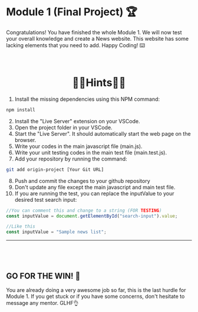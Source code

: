 # Module 1 (Final Project) 🏆

Congratulations! You have finished the whole Module 1. We will now test your overall knowledge and create a News website. This website has some lacking elements that you need to add. Happy Coding! ⌨️

<br>

<h1 align="center">👩‍💻Hints🧑‍💻</h1>

1. Install the missing dependencies using this NPM command:

```bash
npm install
```

2. Install the "Live Server" extension on your VSCode.
3. Open the project folder in your VSCode.
4. Start the "Live Server". It should automatically start the web page on the browser.
5. Write your codes in the main javascript file (main.js).
6. Write your unit testing codes in the main test file (main.test.js).
7. Add your repository by running the command:

```bash
git add origin-project [Your Git URL]
```

8. Push and commit the changes to your github repository
9. Don't update any file except the main javascript and main test file.
10. If you are running the test, you can replace the inputValue to your desired test search input:

```javascript
//You can comment this and change to a string (FOR TESTING)
const inputValue = document.getElementById("search-input").value;

//Like this
const inputValue = "Sample news list";
```

---

## <br>

## GO FOR THE WIN! 🏅

You are already doing a very awesome job so far, this is the last hurdle for Module 1. If you get stuck or if you have some concerns, don't hesitate to message any mentor. GLHF👌
